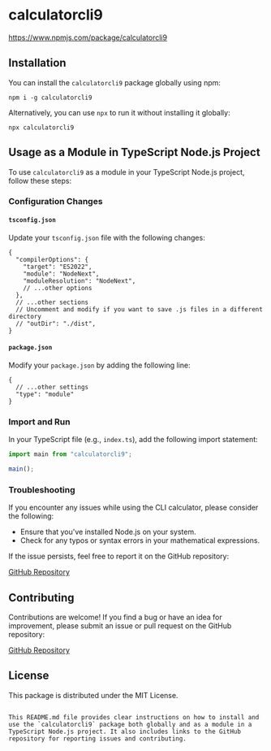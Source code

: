 # calculatorcli9
https://www.npmjs.com/package/calculatorcli9

## Installation

You can install the `calculatorcli9` package globally using npm:

```
npm i -g calculatorcli9
```

Alternatively, you can use `npx` to run it without installing it globally:

```
npx calculatorcli9
```

## Usage as a Module in TypeScript Node.js Project

To use `calculatorcli9` as a module in your TypeScript Node.js project, follow these steps:

### Configuration Changes

#### `tsconfig.json`

Update your `tsconfig.json` file with the following changes:

```
{
  "compilerOptions": {
    "target": "ES2022",
    "module": "NodeNext",
    "moduleResolution": "NodeNext",
    // ...other options
  },
  // ...other sections
  // Uncomment and modify if you want to save .js files in a different directory
  // "outDir": "./dist",
}
```

#### `package.json`

Modify your `package.json` by adding the following line:

```
{
  // ...other settings
  "type": "module"
}
```

### Import and Run

In your TypeScript file (e.g., `index.ts`), add the following import statement:

```typescript
import main from "calculatorcli9";

main();
```

### Troubleshooting

If you encounter any issues while using the CLI calculator, please consider the following:

- Ensure that you've installed Node.js on your system.
- Check for any typos or syntax errors in your mathematical expressions.

If the issue persists, feel free to report it on the GitHub repository:

[GitHub Repository](https://github.com/typescriptkamran/cli-calculator)

## Contributing

Contributions are welcome! If you find a bug or have an idea for improvement, please submit an issue or pull request on the GitHub repository:

[GitHub Repository](https://github.com/typescriptkamran/calculatorcli9.git)

## License

This package is distributed under the MIT License.
```

This README.md file provides clear instructions on how to install and use the `calculatorcli9` package both globally and as a module in a TypeScript Node.js project. It also includes links to the GitHub repository for reporting issues and contributing.

